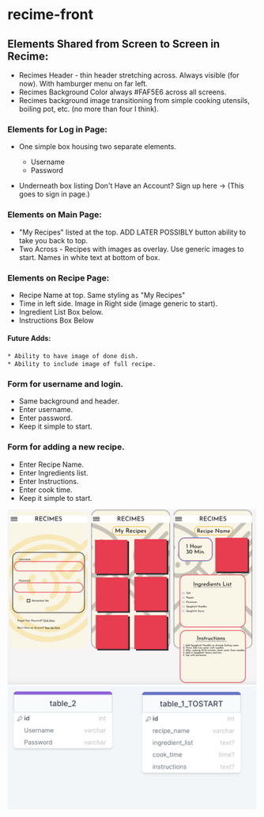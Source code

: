 # recime-front

## Elements Shared from Screen to Screen in Recime:
* Recimes Header - thin header stretching across.  Always visible (for now). With hamburger menu on far left. 
* Recimes Background Color always #FAF5E6 across all screens. 
* Recimes background image transitioning from simple cooking utensils, boiling pot, etc. (no more than four I think). 

### Elements for Log in Page:
* One simple box housing two separate elements.
    * Username
    * Password

* Underneath box listing Don't Have an Account? Sign up here -> (This goes to sign in page.)

### Elements on Main Page: 
* "My Recipes" listed at the top.  ADD LATER POSSIBLY button ability to take you back to top.
* Two Across - Recipes with images as overlay. Use generic images to start. Names in white text at bottom of box.

### Elements on Recipe Page:
* Recipe Name at top. Same styling as "My Recipes"
* Time in left side. Image in Right side (image generic to start).
* Ingredient List Box below. 
* Instructions Box Below
#### Future Adds:
    * Ability to have image of done dish.
    * Ability to include image of full recipe. 

### Form for username and login.
* Same background and header.
* Enter username.
* Enter password.
* Keep it simple to start.


### Form for adding a new recipe. 
* Enter Recipe Name.
* Enter Ingredients list.
* Enter Instructions. 
* Enter cook time. 
* Keep it simple to start.

![Recime_Outline](./blob/Recime_Outline.png)
![Database_toStart](./blob/Database_tostart.png)